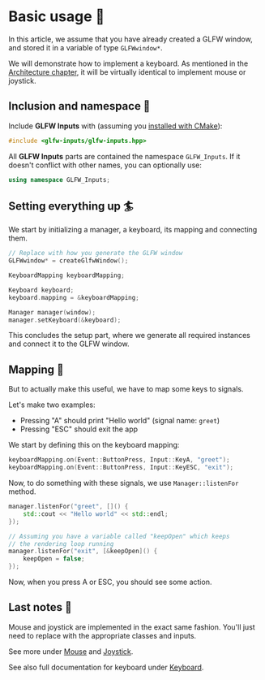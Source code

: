 # Basic usage 🚀

In this article, we assume that you have already created a GLFW window, and stored it in a variable of
type ``GLFWwindow*``.

We will demonstrate how to implement a keyboard. As mentioned in
the [Architecture chapter](../architecture/architecture.md),
it will be virtually identical to implement mouse or joystick.

## Inclusion and namespace 📂

Include **GLFW Inputs** with (assuming you [installed with CMake](installation-cmake.md)):

````c++
#include <glfw-inputs/glfw-inputs.hpp>
````

All **GLFW Inputs** parts are contained the namespace ``GLFW_Inputs``.
If it doesn't conflict with other names, you can optionally use:

````c++
using namespace GLFW_Inputs;
````

## Setting everything up 🏄

We start by initializing a manager, a keyboard, its mapping and connecting them.

````c++
// Replace with how you generate the GLFW window
GLFWwindow* = createGlfwWindow();

KeyboardMapping keyboardMapping;

Keyboard keyboard;
keyboard.mapping = &keyboardMapping;

Manager manager(window);
manager.setKeyboard(&keyboard);
````

This concludes the setup part, where we generate all required instances and connect it to
the GLFW window.

## Mapping 🔖

But to actually make this useful, we have to map some keys to signals.

Let's make two examples:

- Pressing "A" should print "Hello world" (signal name: ``greet``)
- Pressing "ESC" should exit the app

We start by defining this on the keyboard mapping:

````c++
keyboardMapping.on(Event::ButtonPress, Input::KeyA, "greet");
keyboardMapping.on(Event::ButtonPress, Input::KeyESC, "exit");
````

Now, to do something with these signals, we use ``Manager::listenFor`` method.

````c++
manager.listenFor("greet", []() {
    std::cout << "Hello world" << std::endl;    
});

// Assuming you have a variable called "keepOpen" which keeps
// the rendering loop running
manager.listenFor("exit", [&keepOpen]() {
    keepOpen = false;
});
````

Now, when you press A or ESC, you should see some action.

## Last notes 📌

Mouse and joystick are implemented in the exact same fashion.
You'll just need to replace with the appropriate classes and inputs.

See more under [Mouse](../controls/mouse.md) and [Joystick](../controls/joystick.md).

See also full documentation for keyboard under [Keyboard](../controls/keyboard.md).
